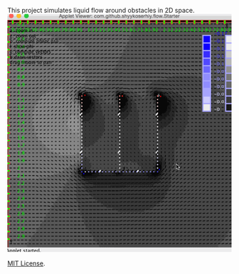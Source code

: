 This project simulates liquid flow around obstacles in 2D space.
![](https://raw.githubusercontent.com/ShyykoSerhiy/Flow/master/res/demo.gif)

[MIT License](http://opensource.org/licenses/mit-license.php).
